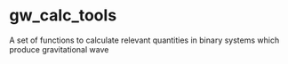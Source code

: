 # gw_calc_tools
A set of functions to calculate relevant quantities in binary systems which produce gravitational wave
